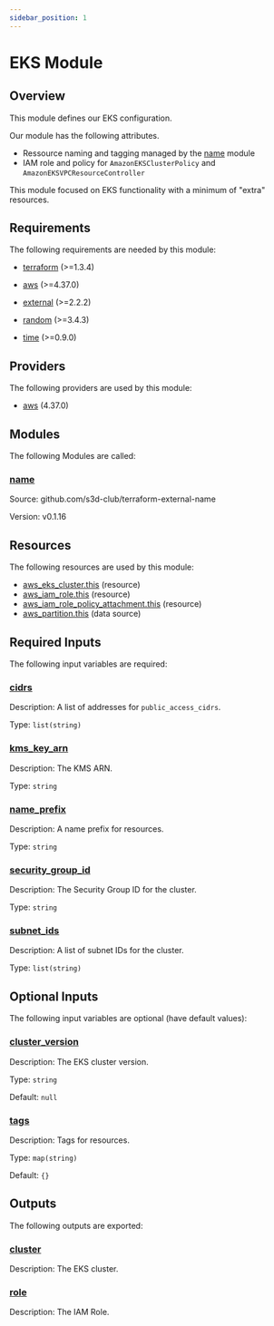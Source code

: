 ```yaml
---
sidebar_position: 1
---
```


# EKS Module

## Overview
This module defines our EKS configuration.

Our module has the following attributes.
- Ressource naming and tagging managed by the [name][name] module
- IAM role and policy for `AmazonEKSClusterPolicy` and
  `AmazonEKSVPCResourceController`

This module focused on EKS functionality with a minimum of "extra" resources.

<!-- LINKS -->
[chge]: ./CHANGES.md
[code]: ./CODE-OF-CONDUCT.md
[cont]: ./CONTRIBUTING.md
[lice]: ./LICENSE.md
[name]: https://www.s3d.club/docs/source/name/overview

## Requirements

The following requirements are needed by this module:

- <a name="requirement_terraform"></a> [terraform](#requirement\_terraform) (>=1.3.4)

- <a name="requirement_aws"></a> [aws](#requirement\_aws) (>=4.37.0)

- <a name="requirement_external"></a> [external](#requirement\_external) (>=2.2.2)

- <a name="requirement_random"></a> [random](#requirement\_random) (>=3.4.3)

- <a name="requirement_time"></a> [time](#requirement\_time) (>=0.9.0)

## Providers

The following providers are used by this module:

- <a name="provider_aws"></a> [aws](#provider\_aws) (4.37.0)

## Modules

The following Modules are called:

### <a name="module_name"></a> [name](#module\_name)

Source: github.com/s3d-club/terraform-external-name

Version: v0.1.16

## Resources

The following resources are used by this module:

- [aws_eks_cluster.this](https://registry.terraform.io/providers/hashicorp/aws/latest/docs/resources/eks_cluster) (resource)
- [aws_iam_role.this](https://registry.terraform.io/providers/hashicorp/aws/latest/docs/resources/iam_role) (resource)
- [aws_iam_role_policy_attachment.this](https://registry.terraform.io/providers/hashicorp/aws/latest/docs/resources/iam_role_policy_attachment) (resource)
- [aws_partition.this](https://registry.terraform.io/providers/hashicorp/aws/latest/docs/data-sources/partition) (data source)

## Required Inputs

The following input variables are required:

### <a name="input_cidrs"></a> [cidrs](#input\_cidrs)

Description: A list of addresses for `public_access_cidrs`.

Type: `list(string)`

### <a name="input_kms_key_arn"></a> [kms\_key\_arn](#input\_kms\_key\_arn)

Description: The KMS ARN.

Type: `string`

### <a name="input_name_prefix"></a> [name\_prefix](#input\_name\_prefix)

Description: A name prefix for resources.

Type: `string`

### <a name="input_security_group_id"></a> [security\_group\_id](#input\_security\_group\_id)

Description: The Security Group ID for the cluster.

Type: `string`

### <a name="input_subnet_ids"></a> [subnet\_ids](#input\_subnet\_ids)

Description: A list of subnet IDs for the cluster.

Type: `list(string)`

## Optional Inputs

The following input variables are optional (have default values):

### <a name="input_cluster_version"></a> [cluster\_version](#input\_cluster\_version)

Description: The EKS cluster version.

Type: `string`

Default: `null`

### <a name="input_tags"></a> [tags](#input\_tags)

Description: Tags for resources.

Type: `map(string)`

Default: `{}`

## Outputs

The following outputs are exported:

### <a name="output_cluster"></a> [cluster](#output\_cluster)

Description: The EKS cluster.

### <a name="output_role"></a> [role](#output\_role)

Description: The IAM Role.
